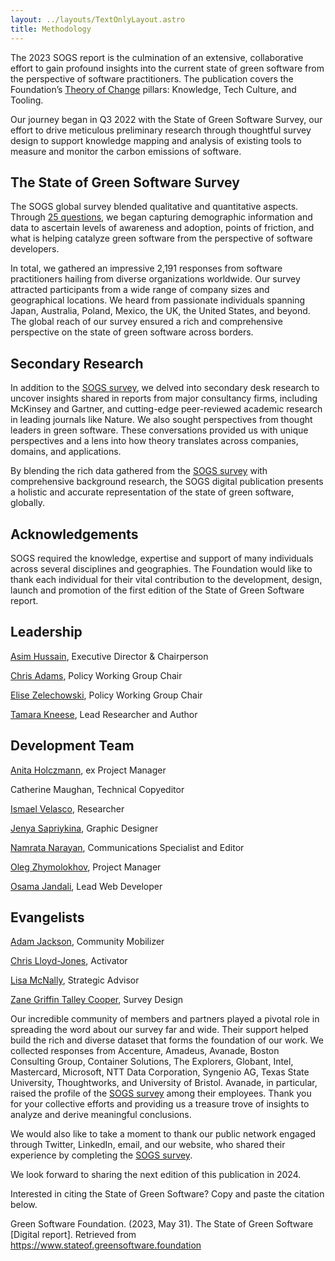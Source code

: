 ```yaml
---
layout: ../layouts/TextOnlyLayout.astro
title: Methodology
---
```



The 2023 SOGS report is the culmination of an extensive, collaborative effort to gain profound insights into the current state of green software from the perspective of software practitioners. The publication covers the Foundation’s [Theory of Change](https://greensoftware.foundation/articles/theory-of-change) pillars: Knowledge, Tech Culture, and Tooling.

  

Our journey began in Q3 2022 with the State of Green Software Survey, our effort to drive meticulous preliminary research through thoughtful survey design to support knowledge mapping and analysis of existing tools to measure and monitor the carbon emissions of software.

  

## The State of Green Software Survey

  

The SOGS global survey blended qualitative and quantitative aspects. Through [25 questions](/survey), we began capturing demographic information and data to ascertain levels of awareness and adoption, points of friction, and what is helping catalyze green software from the perspective of software developers.

  

In total, we gathered an impressive 2,191 responses from software practitioners hailing from diverse organizations worldwide. Our survey attracted participants from a wide range of company sizes and geographical locations. We heard from passionate individuals spanning Japan, Australia, Poland, Mexico, the UK, the United States, and beyond. The global reach of our survey ensured a rich and comprehensive perspective on the state of green software across borders.

  

## Secondary Research

In addition to the [SOGS survey](/survey), we delved into secondary desk research to uncover insights shared in reports from major consultancy firms, including McKinsey and Gartner, and cutting-edge peer-reviewed academic research in leading journals like Nature. We also sought perspectives from thought leaders in green software. These conversations provided us with unique perspectives and a lens into how theory translates across companies, domains, and applications.

  

By blending the rich data gathered from the [SOGS survey](/survey) with comprehensive background research, the SOGS digital publication presents a holistic and accurate representation of the state of green software, globally.

  

## Acknowledgements

  

SOGS required the knowledge, expertise and support of many individuals across several disciplines and geographies. The Foundation would like to thank each individual for their vital contribution to the development, design, launch and promotion of the first edition of the State of Green Software report.

  

## Leadership

  

[Asim Hussain](https://www.linkedin.com/in/jawache/), Executive Director & Chairperson

[Chris Adams](https://www.linkedin.com/in/mrchrisadams/), Policy Working Group Chair

[Elise Zelechowski](https://www.linkedin.com/in/elise-zelechowski/), Policy Working Group Chair

[Tamara Kneese](https://www.linkedin.com/in/tamara-kneese/), Lead Researcher and Author

  

## Development Team

  

[Anita Holczmann](https://www.linkedin.com/in/hanita), ex Project Manager

Catherine Maughan, Technical Copyeditor

[Ismael Velasco](https://www.linkedin.com/in/ismaelvelasco/), Researcher

[Jenya Sapriykina](https://www.linkedin.com/in/jenya-saprykina-a9781851/), Graphic Designer

[Namrata Narayan](https://www.linkedin.com/in/namratanarayan/), Communications Specialist and Editor

[Oleg Zhymolokhov](https://www.linkedin.com/in/oleg-zhymolokhov-2b742677), Project Manager

[Osama Jandali](https://www.linkedin.com/in/osamajandali/), Lead Web Developer

  

## Evangelists

  

[Adam Jackson](https://www.linkedin.com/in/adampjackson/), Community Mobilizer

[Chris Lloyd-Jones](https://sealjay.com/), Activator

[Lisa McNally](https://www.linkedin.com/in/lisamcnally/), Strategic Advisor

[Zane Griffin Talley Cooper](https://www.linkedin.com/in/zanegriffintalleycooper/), Survey Design

  

Our incredible community of members and partners played a pivotal role in spreading the word about our survey far and wide. Their support helped build the rich and diverse dataset that forms the foundation of our work. We collected responses from Accenture, Amadeus, Avanade, Boston Consulting Group, Container Solutions, The Explorers, Globant, Intel, Mastercard, Microsoft, NTT Data Corporation, Syngenio AG, Texas State University, Thoughtworks, and University of Bristol. Avanade, in particular, raised the profile of the [SOGS survey](/survey) among their employees. Thank you for your collective efforts and providing us a treasure trove of insights to analyze and derive meaningful conclusions.

  

We would also like to take a moment to thank our public network engaged through Twitter, LinkedIn, email, and our website, who shared their experience by completing the [SOGS survey](/survey).

  

We look forward to sharing the next edition of this publication in 2024.

  
  

Interested in citing the State of Green Software? Copy and paste the citation below.

  

Green Software Foundation. (2023, May 31). The State of Green Software [Digital report]. Retrieved from https://www.stateof.greensoftware.foundation